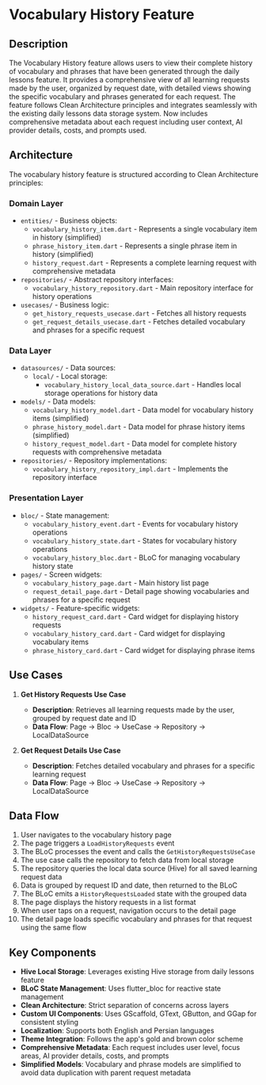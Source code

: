 # Vocabulary History Feature

## Description

The Vocabulary History feature allows users to view their complete history of vocabulary and phrases that have been generated through the daily lessons feature. It provides a comprehensive view of all learning requests made by the user, organized by request date, with detailed views showing the specific vocabulary and phrases generated for each request. The feature follows Clean Architecture principles and integrates seamlessly with the existing daily lessons data storage system. Now includes comprehensive metadata about each request including user context, AI provider details, costs, and prompts used.

## Architecture

The vocabulary history feature is structured according to Clean Architecture principles:

### **Domain Layer**
- `entities/` - Business objects:
  - `vocabulary_history_item.dart` - Represents a single vocabulary item in history (simplified)
  - `phrase_history_item.dart` - Represents a single phrase item in history (simplified)
  - `history_request.dart` - Represents a complete learning request with comprehensive metadata
- `repositories/` - Abstract repository interfaces:
  - `vocabulary_history_repository.dart` - Main repository interface for history operations
- `usecases/` - Business logic:
  - `get_history_requests_usecase.dart` - Fetches all history requests
  - `get_request_details_usecase.dart` - Fetches detailed vocabulary and phrases for a specific request

### **Data Layer**
- `datasources/` - Data sources:
  - `local/` - Local storage:
    - `vocabulary_history_local_data_source.dart` - Handles local storage operations for history data
- `models/` - Data models:
  - `vocabulary_history_model.dart` - Data model for vocabulary history items (simplified)
  - `phrase_history_model.dart` - Data model for phrase history items (simplified)
  - `history_request_model.dart` - Data model for complete history requests with comprehensive metadata
- `repositories/` - Repository implementations:
  - `vocabulary_history_repository_impl.dart` - Implements the repository interface

### **Presentation Layer**
- `bloc/` - State management:
  - `vocabulary_history_event.dart` - Events for vocabulary history operations
  - `vocabulary_history_state.dart` - States for vocabulary history operations
  - `vocabulary_history_bloc.dart` - BLoC for managing vocabulary history state
- `pages/` - Screen widgets:
  - `vocabulary_history_page.dart` - Main history list page
  - `request_detail_page.dart` - Detail page showing vocabularies and phrases for a specific request
- `widgets/` - Feature-specific widgets:
  - `history_request_card.dart` - Card widget for displaying history requests
  - `vocabulary_history_card.dart` - Card widget for displaying vocabulary items
  - `phrase_history_card.dart` - Card widget for displaying phrase items

## Use Cases

1. **Get History Requests Use Case**
   - **Description**: Retrieves all learning requests made by the user, grouped by request date and ID
   - **Data Flow**: Page -> Bloc -> UseCase -> Repository -> LocalDataSource

2. **Get Request Details Use Case**
   - **Description**: Fetches detailed vocabulary and phrases for a specific learning request
   - **Data Flow**: Page -> Bloc -> UseCase -> Repository -> LocalDataSource

## Data Flow

1. User navigates to the vocabulary history page
2. The page triggers a `LoadHistoryRequests` event
3. The BLoC processes the event and calls the `GetHistoryRequestsUseCase`
4. The use case calls the repository to fetch data from local storage
5. The repository queries the local data source (Hive) for all saved learning request data
6. Data is grouped by request ID and date, then returned to the BLoC
7. The BLoC emits a `HistoryRequestsLoaded` state with the grouped data
8. The page displays the history requests in a list format
9. When user taps on a request, navigation occurs to the detail page
10. The detail page loads specific vocabulary and phrases for that request using the same flow

## Key Components

- **Hive Local Storage**: Leverages existing Hive storage from daily lessons feature
- **BLoC State Management**: Uses flutter_bloc for reactive state management
- **Clean Architecture**: Strict separation of concerns across layers
- **Custom UI Components**: Uses GScaffold, GText, GButton, and GGap for consistent styling
- **Localization**: Supports both English and Persian languages
- **Theme Integration**: Follows the app's gold and brown color scheme
- **Comprehensive Metadata**: Each request includes user level, focus areas, AI provider details, costs, and prompts
- **Simplified Models**: Vocabulary and phrase models are simplified to avoid data duplication with parent request metadata 
